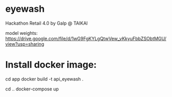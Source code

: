 # eyewash
Hackathon Retail 4.0 by Galp @ TAIKAI

model weights: https://drive.google.com/file/d/1wG9FgKYLgQtwVew_vKkyuFbbZSObtMGU/view?usp=sharing


# Install docker image:

cd app
docker build -t api_eyewash . 

cd ..
docker-compose up
